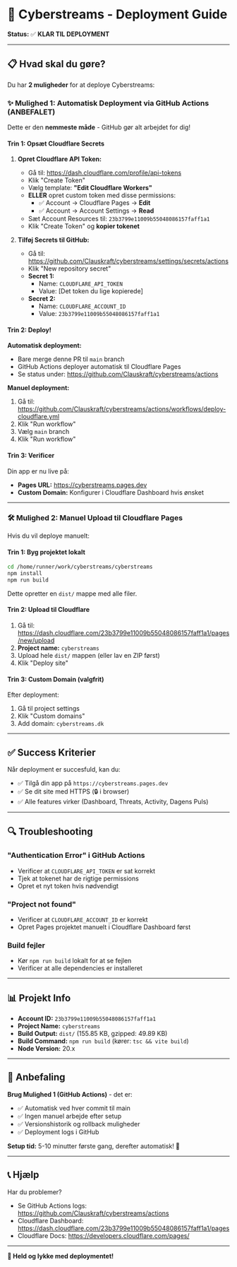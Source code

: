 # 🚀 Cyberstreams - Deployment Guide

**Status:** ✅ **KLAR TIL DEPLOYMENT**

---

## 📋 Hvad skal du gøre?

Du har **2 muligheder** for at deploye Cyberstreams:

### ✨ **Mulighed 1: Automatisk Deployment via GitHub Actions (ANBEFALET)**

Dette er den **nemmeste måde** - GitHub gør alt arbejdet for dig!

#### Trin 1: Opsæt Cloudflare Secrets

1. **Opret Cloudflare API Token:**
   - Gå til: https://dash.cloudflare.com/profile/api-tokens
   - Klik "Create Token"
   - Vælg template: **"Edit Cloudflare Workers"**
   - **ELLER** opret custom token med disse permissions:
     - ✅ Account → Cloudflare Pages → **Edit**
     - ✅ Account → Account Settings → **Read**
   - Sæt Account Resources til: `23b3799e11009b55048086157faff1a1`
   - Klik "Create Token" og **kopier tokenet**

2. **Tilføj Secrets til GitHub:**
   - Gå til: https://github.com/Clauskraft/cyberstreams/settings/secrets/actions
   - Klik "New repository secret"
   - **Secret 1:**
     - Name: `CLOUDFLARE_API_TOKEN`
     - Value: [Det token du lige kopierede]
   - **Secret 2:**
     - Name: `CLOUDFLARE_ACCOUNT_ID`
     - Value: `23b3799e11009b55048086157faff1a1`

#### Trin 2: Deploy!

**Automatisk deployment:**
- Bare merge denne PR til `main` branch
- GitHub Actions deployer automatisk til Cloudflare Pages
- Se status under: https://github.com/Clauskraft/cyberstreams/actions

**Manuel deployment:**
1. Gå til: https://github.com/Clauskraft/cyberstreams/actions/workflows/deploy-cloudflare.yml
2. Klik "Run workflow"
3. Vælg `main` branch
4. Klik "Run workflow"

#### Trin 3: Verificer

Din app er nu live på:
- **Pages URL:** https://cyberstreams.pages.dev
- **Custom Domain:** Konfigurer i Cloudflare Dashboard hvis ønsket

---

### 🛠️ **Mulighed 2: Manuel Upload til Cloudflare Pages**

Hvis du vil deploye manuelt:

#### Trin 1: Byg projektet lokalt

```bash
cd /home/runner/work/cyberstreams/cyberstreams
npm install
npm run build
```

Dette opretter en `dist/` mappe med alle filer.

#### Trin 2: Upload til Cloudflare

1. Gå til: https://dash.cloudflare.com/23b3799e11009b55048086157faff1a1/pages/new/upload
2. **Project name:** `cyberstreams`
3. Upload hele `dist/` mappen (eller lav en ZIP først)
4. Klik "Deploy site"

#### Trin 3: Custom Domain (valgfrit)

Efter deployment:
1. Gå til project settings
2. Klik "Custom domains"
3. Add domain: `cyberstreams.dk`

---

## ✅ Success Kriterier

Når deployment er succesfuld, kan du:

- ✅ Tilgå din app på `https://cyberstreams.pages.dev`
- ✅ Se dit site med HTTPS (🔒 i browser)
- ✅ Alle features virker (Dashboard, Threats, Activity, Dagens Puls)

---

## 🔍 Troubleshooting

### "Authentication Error" i GitHub Actions
- Verificer at `CLOUDFLARE_API_TOKEN` er sat korrekt
- Tjek at tokenet har de rigtige permissions
- Opret et nyt token hvis nødvendigt

### "Project not found"
- Verificer at `CLOUDFLARE_ACCOUNT_ID` er korrekt
- Opret Pages projektet manuelt i Cloudflare Dashboard først

### Build fejler
- Kør `npm run build` lokalt for at se fejlen
- Verificer at alle dependencies er installeret

---

## 📊 Projekt Info

- **Account ID:** `23b3799e11009b55048086157faff1a1`
- **Project Name:** `cyberstreams`
- **Build Output:** `dist/` (155.85 KB, gzipped: 49.89 KB)
- **Build Command:** `npm run build` (kører: `tsc && vite build`)
- **Node Version:** 20.x

---

## 🎯 Anbefaling

**Brug Mulighed 1 (GitHub Actions)** - det er:
- ✅ Automatisk ved hver commit til main
- ✅ Ingen manuel arbejde efter setup
- ✅ Versionshistorik og rollback muligheder
- ✅ Deployment logs i GitHub

**Setup tid:** 5-10 minutter første gang, derefter automatisk! 🚀

---

## 📞 Hjælp

Har du problemer?
- Se GitHub Actions logs: https://github.com/Clauskraft/cyberstreams/actions
- Cloudflare Dashboard: https://dash.cloudflare.com/23b3799e11009b55048086157faff1a1/pages
- Cloudflare Docs: https://developers.cloudflare.com/pages/

---

**🎉 Held og lykke med deploymentet!**
